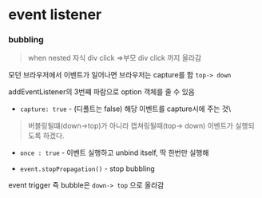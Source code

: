 # event listener 
### bubbling
> when nested 
자식 div click =>부모 div click 까지 올라감

모던 브라우저에서 이벤트가 일어나면 브라우저는 capture를 함 `top-> down`

addEventListener의 3번쨰 파람으로 option 객체를 줄 수 있음

* `capture: true` - (디폴트는 false) 해당 이벤트를 capture시에 주는 것\
> 버블링될떄(down->top)가 아니라 캡쳐링될때(top-> down) 이벤트가 실행되도록 하겠다.
* `once : true` - 이벤트 실행하고 unbind itself, 딱 한번만 실행해 

* `event.stopPropagation()` - stop bubbling

event trigger 즉 bubble은 `down-> top` 으로 올라감